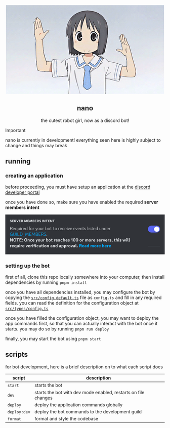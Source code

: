 <div align="center">
    <img src="images/banner.gif">
    <h2>nano</h2>
    <p>
        the cutest robot girl, now as a discord bot!
    </p>
</div>

> [!IMPORTANT]
> nano is currently in development! everything seen here is highly subject to
> change and things may break

## running

### creating an application

before proceeding, you must have setup an application at the [discord developer portal](https://discord.com/developers/applications)

once you have done so, make sure you have enabled the required **server members
intent**

![server members intent](images/server_members_intent.png)

### setting up the bot

first of all, clone this repo locally somewhere into your computer, then install
dependencies by running `pnpm install`

once you have all dependencies installed, you may configure the bot by copying
the [`src/config.default.ts`](src/config.default.ts) file as `config.ts` and
fill in any required fields. you can read the definition for the configuration
object at [`src/types/config.ts`](src/types/config.ts)

once you have filled the configuration object, you may want to deploy the app
commands first, so that you can actually interact with the bot once it starts.
you may do so by running `pnpm run deploy`

finally, you may start the bot using `pnpm start`

## scripts

for bot development, here is a brief description on to what each script does

| script       | description                                                    |
| ------------ | -------------------------------------------------------------- |
| `start`      | starts the bot                                                 |
| `dev`        | starts the bot with dev mode enabled, restarts on file changes |
| `deploy`     | deploy the application commands globally                       |
| `deploy:dev` | deploy the bot commands to the development guild               |
| `format`     | format and style the codebase                                  |
